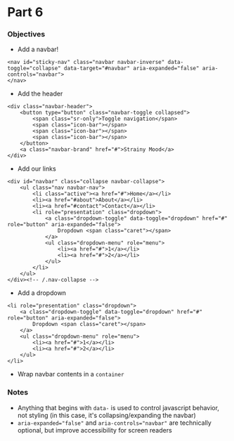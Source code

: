 # Part 6

### Objectives
* Add a navbar!
```
<nav id="sticky-nav" class="navbar navbar-inverse" data-toggle="collapse" data-target="#navbar" aria-expanded="false" aria-controls="navbar">
</nav>
```
  * Add the header
  ```
  <div class="navbar-header">
      <button type="button" class="navbar-toggle collapsed">
          <span class="sr-only">Toggle navigation</span>
          <span class="icon-bar"></span>
          <span class="icon-bar"></span>
          <span class="icon-bar"></span>
      </button>
      <a class="navbar-brand" href="#">Strainy Mood</a>
  </div>
  ```
  * Add our links
  ```
  <div id="navbar" class="collapse navbar-collapse">
      <ul class="nav navbar-nav">
          <li class="active"><a href="#">Home</a></li>
          <li><a href="#about">About</a></li>
          <li><a href="#contact">Contact</a></li>
          <li role="presentation" class="dropdown">
              <a class="dropdown-toggle" data-toggle="dropdown" href="#" role="button" aria-expanded="false">
                  Dropdown <span class="caret"></span>
              </a>
              <ul class="dropdown-menu" role="menu">
                  <li><a href="#">1</a></li>
                  <li><a href="#">2</a></li>
              </ul>
          </li>
      </ul>
  </div><!-- /.nav-collapse -->
  ```
  * Add a dropdown
  ```
  <li role="presentation" class="dropdown">
      <a class="dropdown-toggle" data-toggle="dropdown" href="#" role="button" aria-expanded="false">
          Dropdown <span class="caret"></span>
      </a>
      <ul class="dropdown-menu" role="menu">
          <li><a href="#">1</a></li>
          <li><a href="#">2</a></li>
      </ul>
  </li>
  ```
  * Wrap navbar contents in a `container`
  
### Notes
* Anything that begins with `data-` is used to control javascript behavior, not styling (in this case, it's collapsing/expanding the navbar)
* `aria-expanded="false"` and  `aria-controls="navbar"` are technically optional, but improve accessibility for screen readers